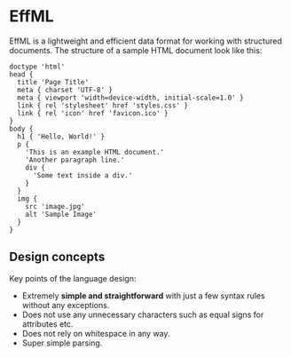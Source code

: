 # EffML

EffML is a lightweight and efficient data format for working with structured documents. The structure of a sample HTML document look like this:

```
doctype 'html'
head {
  title 'Page Title'
  meta { charset 'UTF-8' }
  meta { viewport 'width=device-width, initial-scale=1.0' }
  link { rel 'stylesheet' href 'styles.css' }
  link { rel 'icon' href 'favicon.ico' }
}
body {
  h1 { 'Hello, World!' }
  p {
    'This is an example HTML document.'
    'Another paragraph line.'
    div {
      'Some text inside a div.'
    }
  }
  img {
    src 'image.jpg'
    alt 'Sample Image'
  }
}
```

## Design concepts

Key points of the language design:

* Extremely **simple and straightforward** with just a few syntax rules without any exceptions.
* Does not use any unnecessary characters such as equal signs for attributes etc.
* Does not rely on whitespace in any way. 
* Super simple parsing.
